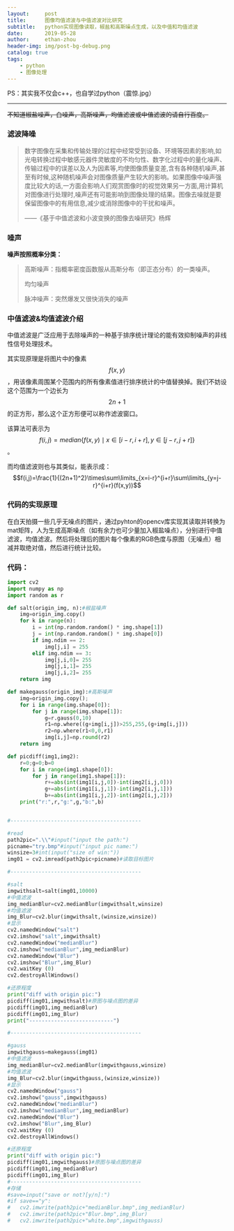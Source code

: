 ```yaml
---
layout:     post
title:      图像均值滤波与中值滤波对比研究
subtitle:   python实现图像读取，椒盐和高斯噪点生成，以及中值和均值滤波
date:       2019-05-28
author:     ethan-zhou
header-img: img/post-bg-debug.png
catalog: true
tags:
    - python
    - 图像处理
---
```



PS：其实我不仅会c++，也自学过python（震惊.jpg）

---

~~不知道椒盐噪声，白噪声，高斯噪声，均值滤波或中值滤波的请自行百度。~~

### 滤波降噪

>数字图像在采集和传输处理的过程中经常受到设备、环境等因素的影响,如光电转换过程中敏感元器件灵敏度的不均匀性、数字化过程中的量化噪声、传输过程中的误差以及人为因素等,均使图像质量变差,含有各种随机噪声,甚至有时候,这种随机噪声会对图像质量产生较大的影响。如果图像中噪声强度比较大的话,一方面会影响人们观赏图像时的视觉效果另一方面,用计算机对图像进行处理时,噪声还有可能影响到图像处理的结果。图像去噪就是要保留图像中的有用信息,减少或消除图像中的干扰和噪声。
>
>——《基于中值滤波和小波变换的图像去噪研究》杨辉

### 噪声

**噪声按照概率分类：**

>高斯噪声：指概率密度函数服从高斯分布（即正态分布）的一类噪声。
>
>均匀噪声
>
>脉冲噪声：突然爆发又很快消失的噪声



### 中值滤波&均值滤波介绍

中值滤波是广泛应用于去除噪声的一种基于排序统计理论的能有效抑制噪声的非线性信号处理技术。

其实现原理是将图片中的像素$$f(x,y)$$，用该像素周围某个范围内的所有像素值进行排序统计的中值替换掉。我们不妨设这个范围为一个边长为$$2n+1$$的正方形，那么这个正方形便可以称作滤波窗口。

该算法可表示为$$f(i,j)=median\{f(x,y) \mid x\in[i-r,i+r],y\in[j-r,j+r]\}$$。

而均值滤波则也与其类似，能表示成：$$f(i,j)=\frac{1}{(2n+1)^2}\times\sum\limits_{x=i-r}^{i+r}\sum\limits_{y=j-r}^{i+r}(f(x,y))$$

### 代码的实现原理

在白天拍摄一些几乎无噪点的图片，通过pyhton的opencv库实现其读取并转换为mat矩阵，人为生成高斯噪点（如有余力也可少量加入椒盐噪点），分别进行中值滤波，均值滤波。然后将处理后的图片每个像素的RGB色度与原图（无噪点）相减并取绝对值，然后进行统计比较。

### 代码：

```python
import cv2
import numpy as np
import random as r

def salt(origin_img, n):#椒盐噪声
    img=origin_img.copy()
    for k in range(n):
        i = int(np.random.random() * img.shape[1])
        j = int(np.random.random() * img.shape[0])
        if img.ndim == 2:
            img[j,i] = 255
        elif img.ndim == 3:
            img[j,i,0]= 255
            img[j,i,1]= 255
            img[j,i,2]= 255
    return img

def makegauss(origin_img):#高斯噪声
    img=origin_img.copy();
    for i in range(img.shape[0]):
        for j in range(img.shape[1]):
            g=r.gauss(0,10)
            r1=np.where((g+img[i,j])>255,255,(g+img[i,j]))
            r2=np.where(r1<0,0,r1)
            img[i,j]=np.round(r2)
    return img

def picdiff(img1,img2):
    r=0;g=0;b=0
    for i in range(img1.shape[0]):
        for j in range(img1.shape[1]):
            r+=abs(int(img1[i,j,0])-int(img2[i,j,0]))
            g+=abs(int(img1[i,j,1])-int(img2[i,j,1]))
            b+=abs(int(img1[i,j,2])-int(img2[i,j,2]))
    print("r:",r,"g:",g,"b:",b)


#------------------------------------------

#read
path2pic=".\\"#input("input the path:") 
picname="try.bmp"#input("input pic name:")
winsize=3#int(input("size of win:"))
img01 = cv2.imread(path2pic+picname)#读取目标图片

#------------------------------------------

#salt
imgwithsalt=salt(img01,10000)
#中值滤波
img_medianBlur=cv2.medianBlur(imgwithsalt,winsize)
#均值滤波
img_Blur=cv2.blur(imgwithsalt,(winsize,winsize))
#显示
cv2.namedWindow("salt")
cv2.imshow("salt",imgwithsalt)
cv2.namedWindow("medianBlur")
cv2.imshow("medianBlur",img_medianBlur)
cv2.namedWindow("Blur")
cv2.imshow("Blur",img_Blur)
cv2.waitKey (0)
cv2.destroyAllWindows()

#还原程度
print("diff with origin pic:")
picdiff(img01,imgwithsalt)#原图与噪点图的差异
picdiff(img01,img_medianBlur)
picdiff(img01,img_Blur)
print("---------------------------")

#------------------------------------------

#gauss
imgwithgauss=makegauss(img01)
#中值滤波
img_medianBlur=cv2.medianBlur(imgwithgauss,winsize)
#均值滤波
img_Blur=cv2.blur(imgwithgauss,(winsize,winsize))
#显示
cv2.namedWindow("gauss")
cv2.imshow("gauss",imgwithgauss)
cv2.namedWindow("medianBlur")
cv2.imshow("medianBlur",img_medianBlur)
cv2.namedWindow("Blur")
cv2.imshow("Blur",img_Blur)
cv2.waitKey (0)
cv2.destroyAllWindows()

#还原程度
print("diff with origin pic:")
picdiff(img01,imgwithgauss)#原图与噪点图的差异
picdiff(img01,img_medianBlur)
picdiff(img01,img_Blur)
#------------------------------------------
#存储
#save=input("save or not?[y/n]:")
#if save=="y":
#   cv2.imwrite(path2pic+"medianBlur.bmp",img_medianBlur)
#   cv2.imwrite(path2pic+"Blur.bmp",img_Blur)
#   cv2.imwrite(path2pic+"white.bmp",imgwithgauss)
```

